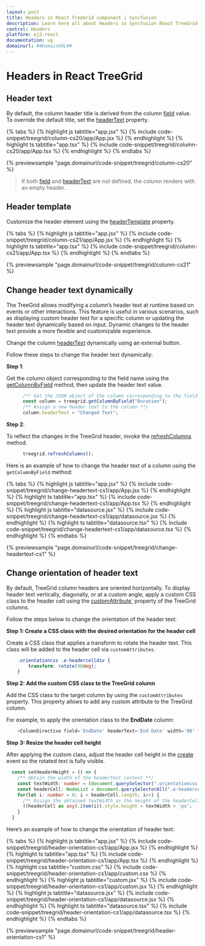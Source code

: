 ```yaml
---
layout: post
title: Headers in React TreeGrid component | Syncfusion
description: Learn here all about Headers in Syncfusion React TreeGrid component of Syncfusion Essential JS 2 and more.
control: Headers 
platform: ej2-react
documentation: ug
domainurl: ##DomainURL##
---
```


# Headers in React TreeGrid

## Header text

By default, the column header title is derived from the column [field](https://ej2.syncfusion.com/react/documentation/api/treegrid/column/#field) value. To override the default title, set the [headerText](https://ej2.syncfusion.com/react/documentation/api/treegrid/column/#headertext) property.

{% tabs %}
{% highlight js tabtitle="app.jsx" %}
{% include code-snippet/treegrid/column-cs20/app/App.jsx %}
{% endhighlight %}
{% highlight ts tabtitle="app.tsx" %}
{% include code-snippet/treegrid/column-cs20/app/App.tsx %}
{% endhighlight %}
{% endtabs %}

 {% previewsample "page.domainurl/code-snippet/treegrid/column-cs20" %}

> If both [field](https://ej2.syncfusion.com/react/documentation/api/treegrid/column/#field) and [headerText](https://ej2.syncfusion.com/react/documentation/api/treegrid/column/#headertext) are not defined, the column renders with an empty header.

## Header template

Customize the header element using the [headerTemplate](https://ej2.syncfusion.com/react/documentation/api/treegrid/column/#headertemplate) property.

{% tabs %}
{% highlight js tabtitle="app.jsx" %}
{% include code-snippet/treegrid/column-cs21/app/App.jsx %}
{% endhighlight %}
{% highlight ts tabtitle="app.tsx" %}
{% include code-snippet/treegrid/column-cs21/app/App.tsx %}
{% endhighlight %}
{% endtabs %}

 {% previewsample "page.domainurl/code-snippet/treegrid/column-cs21" %}

## Change header text dynamically

The TreeGrid allows modifying a column’s header text at runtime based on events or other interactions. This feature is useful in various scenarios, such as displaying custom header text for a specific column or updating the header text dynamically based on input. Dynamic changes to the header text provide a more flexible and customizable experience.

Change the column [headerText](https://ej2.syncfusion.com/react/documentation/api/treegrid/column/#headertext) dynamically using an external button.

Follow these steps to change the header text dynamically:

**Step 1**:

Get the column object corresponding to the field name using the [getColumnByField](https://ej2.syncfusion.com/react/documentation/api/treegrid/#getcolumnbyfield) method, then update the header text value.

```ts
      /** Get the JSON object of the column corresponding to the field name **/
      const column = treegrid.getColumnByField("Duration");
      /** Assign a new header text to the column **/
      column.headerText = "Changed Text";
```

**Step 2**:

To reflect the changes in the TreeGrid header, invoke the [refreshColumns](https://ej2.syncfusion.com/react/documentation/api/treegrid/#refreshcolumns) method.

```ts
      treegrid.refreshColumns();
```
Here is an example of how to change the header text of a column using the `getColumnByField` method:

{% tabs %}
{% highlight js tabtitle="app.jsx" %}
{% include code-snippet/treegrid/change-headertext-cs1/app/App.jsx %}
{% endhighlight %}
{% highlight ts tabtitle="app.tsx" %}
{% include code-snippet/treegrid/change-headertext-cs1/app/App.tsx %}
{% endhighlight %}
{% highlight js tabtitle="datasource.jsx" %}
{% include code-snippet/treegrid/change-headertext-cs1/app/datasource.jsx %}
{% endhighlight %}
{% highlight ts tabtitle="datasource.tsx" %}
{% include code-snippet/treegrid/change-headertext-cs1/app/datasource.tsx %}
{% endhighlight %}
{% endtabs %}

 {% previewsample "page.domainurl/code-snippet/treegrid/change-headertext-cs1" %}

## Change orientation of header text

By default, TreeGrid column headers are oriented horizontally. To display header text vertically, diagonally, or at a custom angle, apply a custom CSS class to the header cell using the [customAttribute`](https://ej2.syncfusion.com/react/documentation/api/treegrid/column/#customattributes) property of the TreeGrid columns.


Follow the steps below to change the orientation of the header text:

**Step 1: Create a CSS class with the desired orientation for the header cell**

Create a CSS class that applies a transform to rotate the header text. This class will be added to the header cell via `customAttributes`.

```css
    .orientationcss .e-headercelldiv {
        transform: rotate(90deg);
    }
```
**Step 2: Add the custom CSS class to the TreeGrid column**

Add the CSS class to the target column by using the `customAttributes` property. This property allows to add any custom attribute to the TreeGrid column.

For example, to apply the orientation class to the **EndDate** column:

```ts
    <ColumnDirective field='EndDate' headerText='End Date' width='90' format='yMd' customAttributes={this.customAttributes} textAlign='Center' />
```

**Step 3: Resize the header cell height**

After applying the custom class, adjust the header cell height in the [create](https://ej2.syncfusion.com/react/documentation/api/treegrid/#create) event so the rotated text is fully visible.

```ts
  const setHeaderHeight = () => {
    /** Obtain the width of the headerText content **/
    const textWidth: number = (document.querySelector(".orientationcss > div") as HTMLElement).scrollWidth;
    const headerCell: NodeList = document.querySelectorAll(".e-headercell");
    for(let i: number = 0; i < headerCell.length; i++) {
      /** Assign the obtained textWidth as the height of the headerCell **/
      ((headerCell as any).item(i)).style.height = textWidth + 'px';
    }
  }
```

Here’s an example of how to change the orientation of header text:

{% tabs %}
{% highlight js tabtitle="app.jsx" %}
{% include code-snippet/treegrid/header-orientation-cs1/app/App.jsx %}
{% endhighlight %}
{% highlight ts tabtitle="app.tsx" %}
{% include code-snippet/treegrid/header-orientation-cs1/app/App.tsx %}
{% endhighlight %}
{% highlight css tabtitle="custom.css" %}
{% include code-snippet/treegrid/header-orientation-cs1/app/custom.css %}
{% endhighlight %}
{% highlight js tabtitle="custom.jsx" %}
{% include code-snippet/treegrid/header-orientation-cs1/app/custom.jsx %}
{% endhighlight %}
{% highlight js tabtitle="datasource.jsx" %}
{% include code-snippet/treegrid/header-orientation-cs1/app/datasource.jsx %}
{% endhighlight %}
{% highlight ts tabtitle="datasource.tsx" %}
{% include code-snippet/treegrid/header-orientation-cs1/app/datasource.tsx %}
{% endhighlight %}
{% endtabs %}

 {% previewsample "page.domainurl/code-snippet/treegrid/header-orientation-cs1" %}